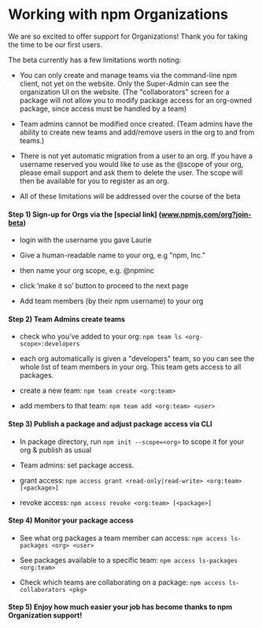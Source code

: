 <!--
title: 14 - Working with Organizations
featured: true
-->


# **Working with npm Organizations**

We are so excited to offer support for Organizations! Thank you for taking the time to be our first users.

The beta currently has a few limitations worth noting:

* You can only create and manage teams via the command-line npm client, not yet on the website. Only the Super-Admin can see the organization UI on the website. (The "collaborators" screen for a package will not allow you to modify package access for an org-owned package, since access must be handled by a team)

* Team admins cannot be modified once created. (Team admins have the ability to create new teams and add/remove users in the org to and from teams.)

* There is not yet automatic migration from a user to an org. If you have a username reserved you would like to use as the @scope of your org, please email support and ask them to delete the user. The scope will then be available for you to register as an org.

* All of these limitations will be addressed over the course of the beta

#### **Step 1)** Sign-up for Orgs via the [special link] (www.npmjs.com/org?join-beta)

* login with the username you gave Laurie

* Give a human-readable name to your org, e.g "npm, Inc."

* then name your org scope, e.g. @npminc

* click ‘make it so’ button to proceed to the next page

* Add team members (by their npm username) to your org

#### **Step 2)**  Team Admins create teams

* check who you’ve added to your org: `npm team ls <org-scope>:developers`

* each org automatically is given a "developers" team, so you can see the whole list of team members in your org. This team gets access to all packages.

* create a new team: `npm team create <org:team>`

* add members to that team: `npm team add <org:team> <user>`

#### **Step 3)** Publish a package and adjust package access via CLI

* In package directory, run `npm init --scope=<org>` to scope it for your org & publish as usual

* Team admins: set package access.

* grant access:  `npm access grant <read-only|read-write> <org:team> [<package>]`

* revoke access: `npm access revoke <org:team> [<package>] `

#### **Step 4)** Monitor your package access

* See what org packages a team member can access: `npm access ls-packages <org> <user>`

* See packages available to a specific team: `npm access ls-packages <org:team> `

* Check which teams are collaborating on a package: `npm access ls-collaborators <pkg>`

#### **Step 5)** Enjoy how much easier your job has become thanks to npm Organization support!
